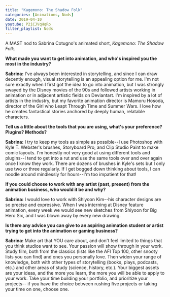```yaml
---
title: "Kagemono: The Shadow Folk"
categories: [Animations, Nods]
date: 2019-04-10
youtube: P2iCJVqHqRo
filter_playlist: Nods
---
```


A MAST nod to Sabrina Cotugno's animated short, _Kagemono: The Shadow Folk_.

<star></star>

**What made you want to get into animation, and who's inspired you the most in the industry?**

**Sabrina:** I've always been interested in storytelling, and since I can draw decently enough, visual storytelling is an appealing option for me. I'm not sure exactly when I first got the idea to go into animation, but I was strongly swayed by the Disney movies of the 90s and followed artists working in animation or in adjacent artistic fields on Deviantart. I'm inspired by a lot of artists in the industry, but my favorite animation director is Mamoru Hosoda, director of the Girl who Leapt Through Time and Summer Wars. I love how he creates fantastical stories anchored by deeply human, relatable characters.

**Tell us a little about the tools that you are using, what's your preference? Plugins? Methods?** 

**Sabrina:** I try to keep my tools as simple as possible--I use Photoshop with Kyle T. Webster's brushes, Storyboard Pro, and Clip Studio Paint to make comic layouts. I'm honestly not very good at using different tools and plugins--I tend to get into a rut and use the same tools over and over again once I know they work. There are dozens of brushes in Kyle's sets but I only use two or three regularly. If I get bogged down thinking about tools, I can noodle around mindlessly for hours--I'm too impatient for that!

**If you could choose to work with any artist (past, present) from the animation business, who would it be and why?**

**Sabrina:** I would love to work with Shiyoon Kim--his character designs are so precise and expressive. When I was interning at Disney feature animation, every week we would see new sketches from Shiyoon for Big Hero Six, and I was blown away by every new drawing.


**Is there any advice you can give to an aspiring animation student or artist trying to get into the animation or gaming business?**
 
**Sabrina:** Make art that YOU care about, and don't feel limited to things that you think studios want to see. Your passion will show through in your work.
Study film, both from the classics (lists like the AFI Top 100, other snooty lists you can find) and ones you personally love. Then widen your range of knowledge, both with other types of storytelling (books, plays, podcasts, etc.) and other areas of study (science, history, etc.). Your biggest assets are your ideas, and the more you learn, the more you will be able to apply to your work. Take your time building your portfolio, and prioritize your projects-- if you have the choice between rushing five projects or taking your time on one, choose one.
